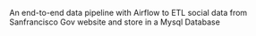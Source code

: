 An end-to-end data pipeline with Airflow to ETL social data from Sanfrancisco Gov website and store in a Mysql Database
